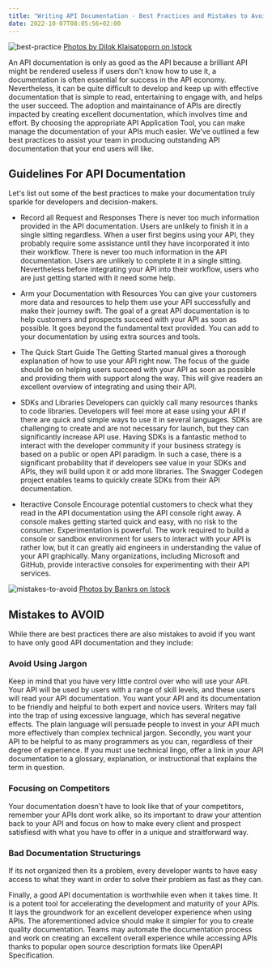 ```yaml
---
title: "Writing API Documentation - Best Practices and Mistakes to Avoid"
date: 2022-10-07T08:05:56+02:00
---
```

![best-practice](../best-practice.jpg)
[Photos by Dilok Klaisatoporn on Istock](https://www.istockphoto.com/portfolio/DilokKlaisataporn?mediatype=photography)

An API documentation is only as good as the API because a brilliant API might be rendered useless if users don't know how to use it, a documentation is often essential for success in the API economy. Nevertheless, it can be quite difficult to develop and keep up with effective documentation that is simple to read, entertaining to engage with, and helps the user succeed. The adoption and maintainance of APIs are directly impacted by creating excellent documentation, which involves time and effort. By choosing the appropriate API Application Tool, you can make manage the documentation of your APIs much easier.  We've outlined a few best practices to assist your team in producing outstanding API documentation that your end users will like. 

## Guidelines For API Documentation
Let's list out some of the best practices to make your documentation truly sparkle for developers and decision-makers.
- Record all Request and Responses
There is never too much information provided in the API documentation. Users are unlikely to finish it in a single sitting regardless. When a user first begins using your API, they probably require some assistance until they have incorporated it into their workflow. There is never too much information in the API documentation. Users are unlikely to complete it in a single sitting. Nevertheless before integrating your API into their workflow, users who are just getting started with it need some help.

- Arm your Documentation with Resources
You can give your customers more data and resources to help them use your API successfully and make their journey swift. The goal of a great API documentation is to help customers and prospects succeed with your API as soon as possible. It goes beyond the fundamental text provided. You can add to your documentation by using extra sources and tools.

- The Quick Start Guide
The Getting Started manual gives a thorough explanation of how to use your API right now. The focus of the guide should be on helping users succeed with your API as soon as possible and providing them with support along the way. This will give readers an excellent overview of integrating and using their API.

- SDKs and Libraries
Developers can quickly call many resources thanks to code libraries. Developers will feel more at ease using your API if there are quick and simple ways to use it in several languages. SDKs are challenging to create and are not necessary for launch, but they can significantly increase API use. Having SDKs is a fantastic method to interact with the developer community if your business strategy is based on a public or open API paradigm. In such a case, there is a significant probability that if developers see value in your SDKs and APIs, they will build upon it or add more libraries. The Swagger Codegen project enables teams to quickly create SDKs from their API documentation.

- Iteractive Console
Encourage potential customers to check what they read in the API documentation using the API console right away. A console makes getting started quick and easy, with no risk to the consumer. Experimentation is powerful. The work required to build a console or sandbox environment for users to interact with your API is rather low, but it can greatly aid engineers in understanding the value of your API graphically. Many organizations, including Microsoft and GitHub, provide interactive consoles for experimenting with their API services.

![mistakes-to-avoid](../mistakes-to-avoid.jpg)
[Photos by Bankrs on Istock](https://www.istockphoto.com/portfolio/bankrx?mediatype=photography)
## Mistakes to AVOID
While there are best practices there are also mistakes to avoid if you want to have only good API documentation and they include:
### Avoid Using Jargon
Keep in mind that you have very little control over who will use your API. Your API will be used by users with a range of skill levels, and these users will read your API documentation. You want your API and its documentation to be friendly and helpful to both expert and novice users. Writers may fall into the trap of using excessive language, which has several negative effects. The plain language will persuade people to invest in your API much more effectively than complex technical jargon. Secondly, you want your API to be helpful to as many programmers as you can, regardless of their degree of experience. If you must use technical lingo, offer a link in your API documentation to a glossary, explanation, or instructional that explains the term in question.

### Focusing on Competitors
Your documentation doesn't have to look like that of your competitors, remember your APIs dont work alike, so its important to draw your attention back to your API and focus on how to make every client and prospect satisfiesd with what you have to offer in a unique and straitforward way.

### Bad Documentation Structurings
If its not organized then its a problem, every developer wants to have easy access to what they want in order to solve their problem as fast as they can. 


Finally, a good API documentation is worthwhile even when it takes time. It is a potent tool for accelerating the development and maturity of your APIs. It lays the groundwork for an excellent developer experience when using APIs. The aforementioned advice should make it simpler for you to create quality documentation. Teams may automate the documentation process and work on creating an excellent overall experience while accessing APIs thanks to popular open source description formats like OpenAPI Specification.
